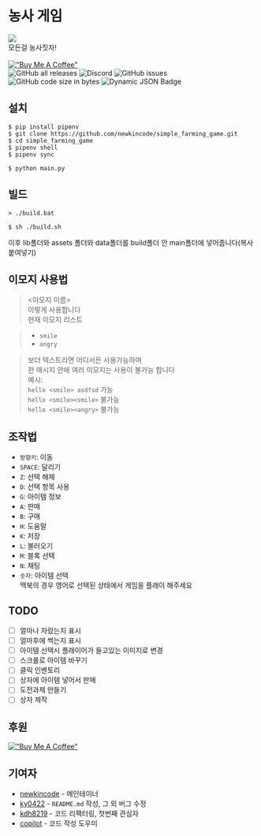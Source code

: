 # 농사 게임
![](https://capsule-render.vercel.app/api?type=waving&color=0:feac5e,50:c779d0,100:4bc0c8&height=300&section=header&text=Simple%20Farming%20Game&desc=Let%27s%20farm%20everything!&fontColor=fff)<br>
모든걸 농사짓자!<br><br>
[!["Buy Me A Coffee"](https://www.buymeacoffee.com/assets/img/custom_images/orange_img.png)](https://www.buymeacoffee.com/newkinidev)<br>
![GitHub all releases](https://img.shields.io/github/downloads/simple-farming-game/simple_farming_game/total)
![Discord](https://img.shields.io/discord/1111933622543470643)
![GitHub issues](https://img.shields.io/github/issues/simple-farming-game/simple_farming_game)
![GitHub code size in bytes](https://img.shields.io/github/languages/code-size/simple-farming-game/simple_farming_game)
![Dynamic JSON Badge](https://img.shields.io/badge/dynamic/json?url=https%3A%2F%2Fapi.github.com%2Frepos%2Fsimple-farming-game%2Fsimple_farming_game%2Freleases%2Flatest&query=tag_name)


## 설치

```console
$ pip install pipenv
$ git clone https://github.com/newkincode/simple_farming_game.git
$ cd simple_farming_game
$ pipenv shell
$ pipenv sync

$ python main.py
```

## 빌드

```console
> ./build.bat
```
```console
$ sh ./build.sh
```
이후 lib폴더와 assets 폴더와 data폴더를 build폴더 안 main폴더에 넣어줍니다(복사 붙여넣기)

## 이모지 사용법
> <이모지 이름><br>
> 이렇게 사용합니다<br>
> 현재 이모지 리스트<br>

> -   `smile`<br>
> -   `angry`<br>

> 보더 텍스트라면 어디서든 사용가능하며<br>
> 한 매시지 안에 여러 이모지는 사용이 불가능 합니다<br>
> 예시: <br>
> `hello <smile> asdfsd` 가능<br>
> `hello <smile><smile>` 불가능<br>
> `hello <smile><angry>` 불가능<br>

## 조작법

-   `방향키`: 이동
-   `SPACE`: 달리기
-   `Z`: 선택 해제
-   `D`: 선택 항목 사용
-   `G`: 아이템 정보
-   `A`: 판매
-   `B`: 구매
-   `H`: 도움말
-   `K`: 저장
-   `L`: 불러오기
-   `M`: 블록 선택
-   `N`: 채팅
-   `숫자`: 아이템 선택 <br>
맥북의 경우 영어로 선택된 상태에서 게임을 플래이 해주세요
## TODO

-   [ ] 얼마나 자랐는지 표시
-   [ ] 얼마후에 썩는지 표시
-   [ ] 아이템 선택시 플래이어가 들고있는 이미지로 변경
-   [ ] 스크롤로 아이템 바꾸기
-   [ ] 클릭 인벤토리
-   [ ] 상자에 아이템 넣어서 판매
-   [ ] 도전과제 만들기
-   [ ] 상자 제작
## 후원
[!["Buy Me A Coffee"](https://www.buymeacoffee.com/assets/img/custom_images/orange_img.png)](https://www.buymeacoffee.com/newkinidev)

## 기여자

-   [newkincode](https://github.com/newkincode) - 메인테이너
-   [ky0422](https://github.com/ky0422) - `README.md` 작성, 그 외 버그 수정
-   [kdh8219](https://github.com/kdh8219) - 코드 리팩터링, 첫번째 관심자
-   [copilot](https://github.com/features/copilot) - 코드 작성 도우미
